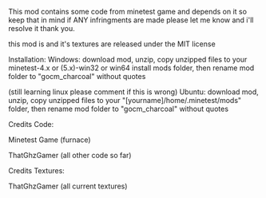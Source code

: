 This mod contains some code from minetest game and depends on it so keep that in mind 
if ANY infringments are made please let me know and i'll resolve it
thank you.

this mod is and it's textures are released under the MIT license

Installation:
Windows: download mod, unzip, copy unzipped files to your minetest-4.x or (5.x)-win32 or win64 install
mods folder, then rename mod folder to "gocm_charcoal" without quotes 

(still learning linux please comment if this is wrong)
Ubuntu: download mod, unzip, copy unzipped files to your 
"[yourname]/home/.minetest/mods" folder, then rename mod folder to "gocm_charcoal" without quotes 



Credits Code:

Minetest Game (furnace) 

ThatGhzGamer  (all other code so far) 



Credits Textures:

ThatGhzGamer (all current textures)
